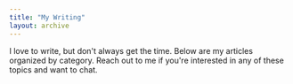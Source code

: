 ```yaml
---
title: "My Writing"
layout: archive
---
```


I love to write, but don't always get the time. Below are my articles organized by category. Reach out to me if you're interested in any of these topics and want to chat.